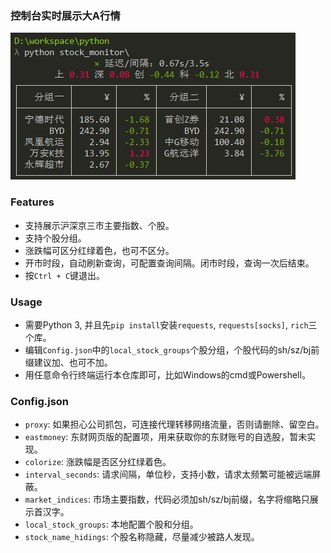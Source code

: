 ### 控制台实时展示大A行情
![screenshot](./screenshot.png)

### Features
- 支持展示沪深京三市主要指数、个股。
- 支持个股分组。
- 涨跌幅可区分红绿着色，也可不区分。
- 开市时段，自动刷新查询，可配置查询间隔。闭市时段，查询一次后结束。
- 按`Ctrl + C`键退出。

### Usage
- 需要Python 3, 并且先`pip install`安装`requests`, `requests[socks]`, `rich`三个库。
- 编辑`Config.json`中的`local_stock_groups`个股分组，个股代码的sh/sz/bj前缀建议加、也可不加。
- 用任意命令行终端运行本仓库即可，比如Windows的cmd或Powershell。

### Config.json
- `proxy`: 如果担心公司抓包，可连接代理转移网络流量，否则请删除、留空白。
- `eastmoney`: 东财网页版的配置项，用来获取你的东财账号的自选股，暂未实现。
- `colorize`: 涨跌幅是否区分红绿着色。
- `interval_seconds`: 请求间隔，单位秒，支持小数，请求太频繁可能被远端屏蔽。
- `market_indices`: 市场主要指数，代码必须加sh/sz/bj前缀，名字将缩略只展示首汉字。
- `local_stock_groups`: 本地配置个股和分组。
- `stock_name_hidings`: 个股名称隐藏，尽量减少被路人发现。